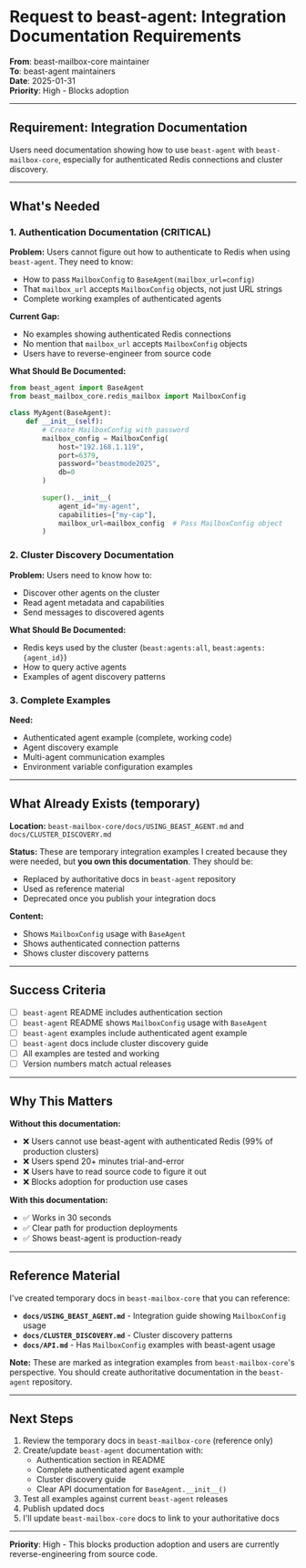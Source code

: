 # Request to beast-agent: Integration Documentation Requirements

**From**: beast-mailbox-core maintainer  
**To**: beast-agent maintainers  
**Date**: 2025-01-31  
**Priority**: High - Blocks adoption

---

## Requirement: Integration Documentation

Users need documentation showing how to use `beast-agent` with `beast-mailbox-core`, especially for authenticated Redis connections and cluster discovery.

---

## What's Needed

### 1. Authentication Documentation (CRITICAL)

**Problem:** Users cannot figure out how to authenticate to Redis when using `beast-agent`. They need to know:

- How to pass `MailboxConfig` to `BaseAgent(mailbox_url=config)`
- That `mailbox_url` accepts `MailboxConfig` objects, not just URL strings
- Complete working examples of authenticated agents

**Current Gap:**
- No examples showing authenticated Redis connections
- No mention that `mailbox_url` accepts `MailboxConfig` objects
- Users have to reverse-engineer from source code

**What Should Be Documented:**
```python
from beast_agent import BaseAgent
from beast_mailbox_core.redis_mailbox import MailboxConfig

class MyAgent(BaseAgent):
    def __init__(self):
        # Create MailboxConfig with password
        mailbox_config = MailboxConfig(
            host="192.168.1.119",
            port=6379,
            password="beastmode2025",
            db=0
        )
        
        super().__init__(
            agent_id="my-agent",
            capabilities=["my-cap"],
            mailbox_url=mailbox_config  # Pass MailboxConfig object
        )
```

### 2. Cluster Discovery Documentation

**Problem:** Users need to know how to:
- Discover other agents on the cluster
- Read agent metadata and capabilities
- Send messages to discovered agents

**What Should Be Documented:**
- Redis keys used by the cluster (`beast:agents:all`, `beast:agents:{agent_id}`)
- How to query active agents
- Examples of agent discovery patterns

### 3. Complete Examples

**Need:**
- Authenticated agent example (complete, working code)
- Agent discovery example
- Multi-agent communication examples
- Environment variable configuration examples

---

## What Already Exists (temporary)

**Location:** `beast-mailbox-core/docs/USING_BEAST_AGENT.md` and `docs/CLUSTER_DISCOVERY.md`

**Status:** These are temporary integration examples I created because they were needed, but **you own this documentation**. They should be:
- Replaced by authoritative docs in `beast-agent` repository
- Used as reference material
- Deprecated once you publish your integration docs

**Content:**
- Shows `MailboxConfig` usage with `BaseAgent`
- Shows authenticated connection patterns
- Shows cluster discovery patterns

---

## Success Criteria

- [ ] `beast-agent` README includes authentication section
- [ ] `beast-agent` README shows `MailboxConfig` usage with `BaseAgent`
- [ ] `beast-agent` examples include authenticated agent example
- [ ] `beast-agent` docs include cluster discovery guide
- [ ] All examples are tested and working
- [ ] Version numbers match actual releases

---

## Why This Matters

**Without this documentation:**
- ❌ Users cannot use beast-agent with authenticated Redis (99% of production clusters)
- ❌ Users spend 20+ minutes trial-and-error
- ❌ Users have to read source code to figure it out
- ❌ Blocks adoption for production use cases

**With this documentation:**
- ✅ Works in 30 seconds
- ✅ Clear path for production deployments
- ✅ Shows beast-agent is production-ready

---

## Reference Material

I've created temporary docs in `beast-mailbox-core` that you can reference:

- **`docs/USING_BEAST_AGENT.md`** - Integration guide showing `MailboxConfig` usage
- **`docs/CLUSTER_DISCOVERY.md`** - Cluster discovery patterns
- **`docs/API.md`** - Has `MailboxConfig` examples with beast-agent usage

**Note:** These are marked as integration examples from `beast-mailbox-core`'s perspective. You should create authoritative documentation in the `beast-agent` repository.

---

## Next Steps

1. Review the temporary docs in `beast-mailbox-core` (reference only)
2. Create/update `beast-agent` documentation with:
   - Authentication section in README
   - Complete authenticated agent example
   - Cluster discovery guide
   - Clear API documentation for `BaseAgent.__init__()`
3. Test all examples against current `beast-agent` releases
4. Publish updated docs
5. I'll update `beast-mailbox-core` docs to link to your authoritative docs

---

**Priority**: High - This blocks production adoption and users are currently reverse-engineering from source code.

